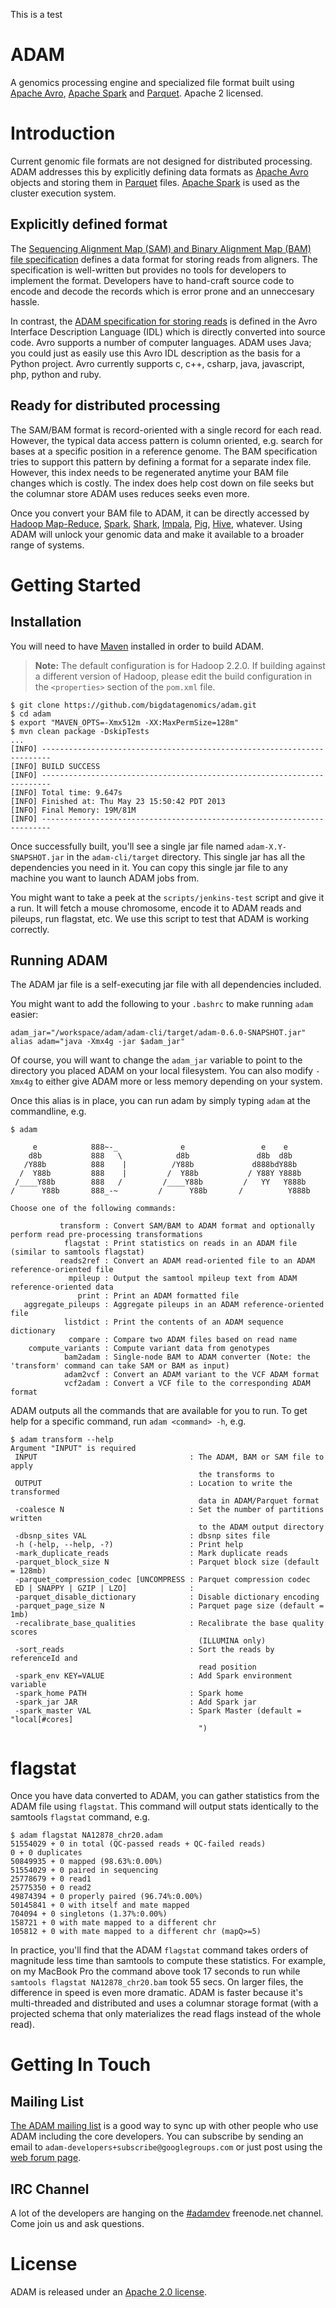 This is a test


ADAM
====
A genomics processing engine and specialized file format built using [Apache Avro](http://avro.apache.org), 
[Apache Spark](http://spark.incubator.apache.org/) and [Parquet](http://parquet.io/). Apache 2 licensed.

# Introduction

Current genomic file formats are not designed for
distributed processing. ADAM addresses this by explicitly defining data
formats as [Apache Avro](http://avro.apache.org) objects and storing them in 
[Parquet](http://parquet.io) files. [Apache Spark](http://spark.incubator.apache.org/)
is used as the cluster execution system.

## Explicitly defined format

The [Sequencing Alignment Map (SAM) and Binary Alignment Map (BAM)
file specification](http://samtools.sourceforge.net/SAM1.pdf) defines a data format 
for storing reads from aligners. The specification is well-written but provides
no tools for developers to implement the format. Developers have to hand-craft 
source code to encode and decode the records which is error prone and an unneccesary
hassle.

In contrast, the [ADAM specification for storing reads](adam-format/src/main/resources/avro/adam.avdl) 
is defined in the Avro Interface Description Language (IDL) which is directly converted
into source code. Avro supports a number of computer languages. ADAM uses Java; you could 
just as easily use this Avro IDL description as the basis for a Python project. Avro
currently supports c, c++, csharp, java, javascript, php, python and ruby. 

## Ready for distributed processing

The SAM/BAM format is record-oriented with a single record for each read. However,
the typical data access pattern is column oriented, e.g. search for bases at a
specific position in a reference genome. The BAM specification tries to support
this pattern by defining a format for a separate index file. However, this index
needs to be regenerated anytime your BAM file changes which is costly. The index
does help cost down on file seeks but the columnar store ADAM uses reduces seeks
even more.

Once you convert your BAM file to ADAM, it can be directly accessed by 
[Hadoop Map-Reduce](http://hadoop.apache.org), [Spark](http://spark-project.org/), 
[Shark](http://shark.cs.berkeley.edu), [Impala](https://github.com/cloudera/impala), 
[Pig](http://pig.apache.org), [Hive](http://hive.apache.org), whatever. Using
ADAM will unlock your genomic data and make it available to a broader range of
systems.

# Getting Started

## Installation

You will need to have [Maven](http://maven.apache.org/) installed in order to build ADAM.

> **Note:** The default configuration is for Hadoop 2.2.0. If building against a different
> version of Hadoop, please edit the build configuration in the `<properties>` section of
> the `pom.xml` file.

```
$ git clone https://github.com/bigdatagenomics/adam.git
$ cd adam
$ export "MAVEN_OPTS=-Xmx512m -XX:MaxPermSize=128m"
$ mvn clean package -DskipTests
...
[INFO] ------------------------------------------------------------------------
[INFO] BUILD SUCCESS
[INFO] ------------------------------------------------------------------------
[INFO] Total time: 9.647s
[INFO] Finished at: Thu May 23 15:50:42 PDT 2013
[INFO] Final Memory: 19M/81M
[INFO] ------------------------------------------------------------------------
```
Once successfully built, you'll see a single jar file named `adam-X.Y-SNAPSHOT.jar` in the `adam-cli/target` directory. This single jar
has all the dependencies you need in it. You can copy this single jar file to any machine you want to launch ADAM jobs from.

You might want to take a peek at the `scripts/jenkins-test` script and give it a run. It will fetch a mouse chromosome, encode it to ADAM
reads and pileups, run flagstat, etc. We use this script to test that ADAM is working correctly.

## Running ADAM

The ADAM jar file is a self-executing jar file with all dependencies included.

You might want to add the following to your `.bashrc` to make running `adam` easier:

```
adam_jar="/workspace/adam/adam-cli/target/adam-0.6.0-SNAPSHOT.jar"
alias adam="java -Xmx4g -jar $adam_jar"
```

Of course, you will want to change the `adam_jar` variable to point to the directory
you placed ADAM on your local filesystem. You can also modify `-Xmx4g` to either give
ADAM more or less memory depending on your system.

Once this alias is in place, you can run adam by simply typing `adam` at the commandline, e.g.

```
$ adam

     e            888~-_              e                 e    e
    d8b           888   \            d8b               d8b  d8b
   /Y88b          888    |          /Y88b             d888bdY88b
  /  Y88b         888    |         /  Y88b           / Y88Y Y888b
 /____Y88b        888   /         /____Y88b         /   YY   Y888b
/      Y88b       888_-~         /      Y88b       /          Y888b

Choose one of the following commands:

           transform : Convert SAM/BAM to ADAM format and optionally perform read pre-processing transformations
            flagstat : Print statistics on reads in an ADAM file (similar to samtools flagstat)
           reads2ref : Convert an ADAM read-oriented file to an ADAM reference-oriented file
             mpileup : Output the samtool mpileup text from ADAM reference-oriented data
               print : Print an ADAM formatted file
   aggregate_pileups : Aggregate pileups in an ADAM reference-oriented file
            listdict : Print the contents of an ADAM sequence dictionary
             compare : Compare two ADAM files based on read name
    compute_variants : Compute variant data from genotypes
            bam2adam : Single-node BAM to ADAM converter (Note: the 'transform' command can take SAM or BAM as input)
            adam2vcf : Convert an ADAM variant to the VCF ADAM format
            vcf2adam : Convert a VCF file to the corresponding ADAM format

```

ADAM outputs all the commands that are available for you to run. To get
help for a specific command, run `adam <command> -h`, e.g.

````
$ adam transform --help
Argument "INPUT" is required
 INPUT                                  : The ADAM, BAM or SAM file to apply
                                          the transforms to
 OUTPUT                                 : Location to write the transformed
                                          data in ADAM/Parquet format
 -coalesce N                            : Set the number of partitions written
                                          to the ADAM output directory
 -dbsnp_sites VAL                       : dbsnp sites file
 -h (-help, --help, -?)                 : Print help
 -mark_duplicate_reads                  : Mark duplicate reads
 -parquet_block_size N                  : Parquet block size (default = 128mb)
 -parquet_compression_codec [UNCOMPRESS : Parquet compression codec
 ED | SNAPPY | GZIP | LZO]              :  
 -parquet_disable_dictionary            : Disable dictionary encoding
 -parquet_page_size N                   : Parquet page size (default = 1mb)
 -recalibrate_base_qualities            : Recalibrate the base quality scores
                                          (ILLUMINA only)
 -sort_reads                            : Sort the reads by referenceId and
                                          read position
 -spark_env KEY=VALUE                   : Add Spark environment variable
 -spark_home PATH                       : Spark home
 -spark_jar JAR                         : Add Spark jar
 -spark_master VAL                      : Spark Master (default = "local[#cores]
                                          ")

````

# flagstat

Once you have data converted to ADAM, you can gather statistics from the ADAM file using `flagstat`.
This command will output stats identically to the samtools `flagstat` command, e.g.

````
$ adam flagstat NA12878_chr20.adam
51554029 + 0 in total (QC-passed reads + QC-failed reads)
0 + 0 duplicates
50849935 + 0 mapped (98.63%:0.00%)
51554029 + 0 paired in sequencing
25778679 + 0 read1
25775350 + 0 read2
49874394 + 0 properly paired (96.74%:0.00%)
50145841 + 0 with itself and mate mapped
704094 + 0 singletons (1.37%:0.00%)
158721 + 0 with mate mapped to a different chr
105812 + 0 with mate mapped to a different chr (mapQ>=5)
````

In practice, you'll find that the ADAM `flagstat` command takes orders of magnitude less
time than samtools to compute these statistics. For example, on my MacBook Pro the command 
above took 17 seconds to run while `samtools flagstat NA12878_chr20.bam` took 55 secs.
On larger files, the difference in speed is even more dramatic. ADAM is faster because
it's multi-threaded and distributed and uses a columnar storage format (with a projected
schema that only materializes the read flags instead of the whole read). 

# Getting In Touch

## Mailing List

[The ADAM mailing list](https://groups.google.com/forum/#!forum/adam-developers) is a good
way to sync up with other people who use ADAM including the core developers. You can subscribe
by sending an email to `adam-developers+subscribe@googlegroups.com` or just post using
the [web forum page](https://groups.google.com/forum/#!forum/adam-developers).

## IRC Channel

A lot of the developers are hanging on the [#adamdev](http://webchat.freenode.net/?channels=adamdev)
freenode.net channel. Come join us and ask questions.

# License

ADAM is released under an [Apache 2.0 license](LICENSE.txt).
